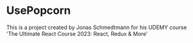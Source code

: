 # UsePopcorn

This is a project created by Jonas Schmedtmann for his UDEMY course 'The Ultimate React Course 2023: React, Redux & More'
